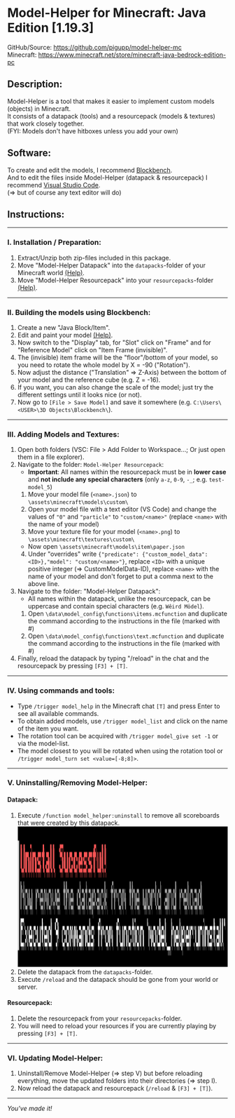 # Model-Helper for Minecraft: Java Edition [1.19.3]

GitHub/Source: https://github.com/pigupp/model-helper-mc  
Minecraft: https://www.minecraft.net/store/minecraft-java-bedrock-edition-pc  

## Description:
Model-Helper is a tool that makes it easier to implement custom models (objects) in Minecraft.  
It consists of a datapack (tools) and a resourcepack (models & textures) that work closely together.  
(FYI: Models don't have hitboxes unless you add your own)  

## Software:
To create and edit the models, I recommend [Blockbench][blockbench].  
And to edit the files inside Model-Helper (datapack & resourcepack) I recommend [Visual Studio Code][vscode].  
(⇒ but of course any text editor will do)  

## Instructions:

---

### I. Installation / Preparation:

1. Extract/Unzip both zip-files included in this package.
2. Move "Model-Helper Datapack" into the `datapacks`-folder of your Minecraft world [(Help)][tutorial_datapack].
3. Move "Model-Helper Resourcepack" into your `resourcepacks`-folder [(Help)][tutorial_resourcepack].

---

### II. Building the models using Blockbench:

1. Create a new "Java Block/Item".
2. Edit and paint your model [(Help)][tutorial_blockbench].
3. Now switch to the "Display" tab, for "Slot" click on "Frame" and for "Reference Model" click on "Item Frame (invisible)".
4. The (invisible) item frame will be the "floor"/bottom of your model, so you need to rotate the whole model by X = -90 ("Rotation").
5. Now adjust the distance ("Translation" ⇒ Z-Axis) between the bottom of your model and the reference cube (e.g. Z = -16).
6. If you want, you can also change the scale of the model; just try the different settings until it looks nice (or not).
7. Now go to `[File > Save Model]` and save it somewhere (e.g. `C:\Users\<USER>\3D Objects\Blockbench\`).

---

### III. Adding Models and Textures:

1. Open both folders (VSC: File > Add Folder to Workspace...; Or just open them in a file explorer).
2. Navigate to the folder: `Model-Helper Resourcepack`:
   - **Important**: All names within the resourcepack must be in **lower case** and **not include any special characters** (only `a-z`, `0-9`, `-_`; e.g. `test-model_5`)
   1. Move your model file (`<name>.json`) to `\assets\minecraft\models\custom\`
   2. Open your model file with a text editor (VS Code) and change the values of `"0"` and `"particle"` to `"custom/<name>"` (replace `<name>` with the name of your model)
   3. Move your texture file for your model (`<name>.png`) to `\assets\minecraft\textures\custom\`
   - Now open `\assets\minecraft\models\item\paper.json`
   4. Under "overrides" write `{"predicate": {"custom_model_data": <ID>},"model": "custom/<name>"}`, replace `<ID>` with a unique positive integer (⇒ CustomModelData-ID), replace `<name>` with the name of your model and don't forget to put a comma next to the above line.
3. Navigate to the folder: "Model-Helper Datapack":
   - All names within the datapack, unlike the resourcepack, can be uppercase and contain special characters (e.g. `Wêird Mödel`).
   1. Open `\data\model_config\functions\items.mcfunction` and duplicate the command according to the instructions in the file (marked with #)
   2. Open `\data\model_config\functions\text.mcfunction` and duplicate the command according to the instructions in the file (marked with #)
4. Finally, reload the datapack by typing "/reload" in the chat and the resourcepack by pressing `[F3] + [T]`.

---

### IV. Using commands and tools:

- Type `/trigger model_help` in the Minecraft chat `[T]` and press Enter to see all available commands.
- To obtain added models, use `/trigger model_list` and click on the name of the item you want.
- The rotation tool can be acquired with `/trigger model_give set -1` or via the model-list.
- The model closest to you will be rotated when using the rotation tool or `/trigger model_turn set <value=[-8;8]>`.

---

### V. Uninstalling/Removing Model-Helper:

#### Datapack:
   1. Execute `/function model_helper:uninstall` to remove all scoreboards that were created by this datapack. <img src="img/uninstall.png" alt="" style="height:8vh;">
   2. Delete the datapack from the `datapacks`-folder.
   3. Execute `/reload` and the datapack should be gone from your world or server.

#### Resourcepack:
   1. Delete the resourcepack from your `resourcepacks`-folder.
   2. You will need to reload your resources if you are currently playing by pressing `[F3] + [T]`.

---

### VI. Updating Model-Helper:

1. Uninstall/Remove Model-Helper (⇒ step V) but before reloading everything, move the updated folders into their directories (⇒ step I).
2. Now reload the datapack and resourcepack (`/reload` & `[F3] + [T]`).

---

*You've made it!*


<!-- URLs -->
[blockbench]: https://www.blockbench.net/
[vscode]: https://code.visualstudio.com/
[tutorial_datapack]: https://minecraft.fandom.com/wiki/Tutorials/Installing_a_data_pack
[tutorial_resourcepack]: https://minecraft.fandom.com/wiki/Tutorials/Loading_a_resource_pack
[tutorial_blockbench]: https://www.google.com/search?q=How+to+use+Blockbench

